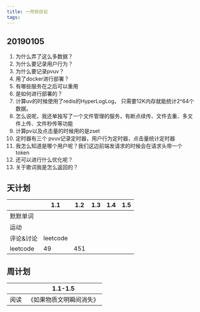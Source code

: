 ```yaml
---
title: 一月份日记
tags:
---
```


## 20190105

1. 为什么弄了这么多数据？
2. 为什么要记录用户行为？
3. 为什么要记录pvuv？
4. 用了docker进行部署？
5. 有哪些服务在之后可以重用
6. 是如何进行部署的？
7. 计算uv的时候使用了redis的HyperLogLog， 只需要12K内存就能统计2^64个数据。
8. 怎么说呢，我还单独写了一个文件管理的服务，有断点续传、文件去重、多文件上传、文件秒传等功能
9. 计算pv以及点击量的时候用的是zset
10. 定时器有三个 pvuv记录定时器，用户行为定时器，点击量统计定时器
11. 我怎么知道是哪个用户呢？我们这边前端发请求的时候会在请求头带一个token
12. 还可以进行什么优化呢？
13. 关于歌词我是怎么返回的？

## 天计划

|   | 1.1  | 1.2 | 1.3 |1.4  | 1.5 |
|---|---|---|---|---|---|
|默默单词||
|运动|||
|评论&讨论|leetcode|
|leetcode|49|451|

## 周计划

|   | 1.1-1.5 |
|---|---|
|阅读|《如果物质文明瞬间消失》|
